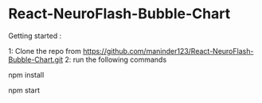 # React-NeuroFlash-Bubble-Chart

Getting started :

1: Clone the repo from https://github.com/maninder123/React-NeuroFlash-Bubble-Chart.git
2: run the following commands

npm install

npm start
